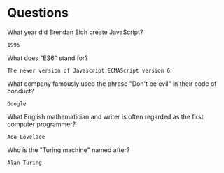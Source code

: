 # Questions

What year did Brendan Eich create JavaScript?

```
1995
```

What does "ES6" stand for?

```
The newer version of Javascript,ECMAScript version 6
```

What company famously used the phrase "Don't be evil" in their code of conduct?

```
Google
```

What English mathematician and writer is often regarded as the first computer programmer?

```
Ada Lovelace
```

Who is the "Turing machine" named after?

```
Alan Turing
```
